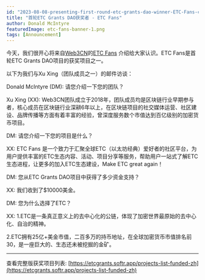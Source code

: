 ```yaml
---
id: "2023-08-08-presenting-first-round-etc-grants-dao-winner-ETC-Fans-cn"
title: "首轮ETC Grants DAO获奖者 - ETC Fans"
author: Donald McIntyre
featuredImage: etc-fans-banner-1.png
tags: [Announcement]
---
```


今天，我们很开心将来自[Web3CN](https://twitter.com/Web3CN_Pro)的[ETC Fans](https://etcgrants.softr.app/project-details-zh?recordId=recr0eMr29BldNctN) 介绍给大家认识。ETC Fans是首轮ETC Grants DAO项目的获奖项目之一。

以下为我们与Xu Xing（团队成员之一）的邮件访谈：

Donald McIntyre (DM): 请您介绍一下您的团队？

Xu Xing (XX): Web3CN团队成立于2018年，团队成员均是区块链行业早期参与者，核心成员在区块链行业深耕6年以上，在区块链项目的社交媒体运营、社区建设、品牌传播等方面有着丰富的经验，曾深度服务数个市值达到百亿级别的加密货币项目。

DM: 请您介绍一下您的项目是什么？

XX: ETC Fans 是一个致力于汇聚全球ETC（以太坊经典）爱好者的社区平台，为用户提供丰富的ETC生态内容、活动、项目分享等服务，帮助用户一站式了解ETC生态进程，让更多的加入ETC生态建设，Make ETC great again！

DM: 您从ETC Grants DAO项目中获得了多少资金支持？

XX: 我们收到了$10000美金。

DM: 您为什么选择了ETC？

XX: 1.ETC是一条真正意义上的去中心化的公链，体现了加密世界最原始的去中心化、自治的精神。

2.ETC拥有25亿+美金市值，二百多万的持币地址，在全球加密货币市值排名前30，是一座巨大的、生态还未被挖掘的金矿。

---

查看完整版获奖项目列表: [https://etcgrants.softr.app/projects-list-funded-zh](https://etcgrants.softr.app/projects-list-funded-zh)
